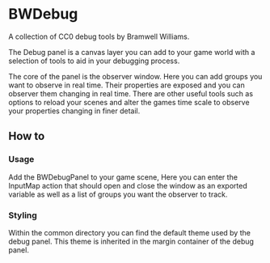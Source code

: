 # BWDebug

A collection of CC0 debug tools by Bramwell Williams.

The Debug panel is a canvas layer you can add to your game world with a selection of tools to aid in your debugging process.

The core of the panel is the observer window. Here you can add groups you want to observe in real time. Their properties are exposed and you can observer them changing in real time. There are other useful tools such as options to reload your scenes and alter the games time scale to observe your properties changing in finer detail.

## How to

### Usage

Add the BWDebugPanel to your game scene, Here you can enter the InputMap action that should open and close the window as an exported variable as well as a list of groups you want the observer to track.

### Styling

Within the common directory you can find the default theme used by the debug panel. This theme is inherited in the margin container of the debug panel.
